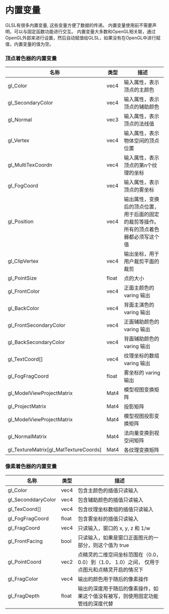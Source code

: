 # 内置变量
GLSL有很多内置变量, 这些变量方便了数据的传递。
内置变量使用前不需要声明，可以与固定函数功能进行交互。
内置变量大多数和OpenGL相关联，通过OpenGL外部来进行设置，然后自动赋值给GLSL，如果没有在OpenGL中进行赋值，内置变量的值为空。

### 顶点着色器的内置变量
| 名称     | 类型  | 描述                    |
| -------- | ---- | ----------------------- |
| gl_Color | vec4 | 输入属性，表示顶点的主颜色 |
| gl_SecondaryColor | vec4 | 输入属性，表示顶点的辅助颜色 |
| gl_Normal | vec3 | 输入属性，表示顶点的法线值 |
| gl_Vertex | vec4 | 输入属性，表示物体空间的顶点位置 |
| gl_MultiTexCoordn | vec4 | 输入属性，表示顶点的第n个纹理的坐标 |
| gl_FogCoord | vec4 | 输入属性，表示顶点的雾坐标 |
| gl_Position | vec4 | 输出属性，变换后的顶点位置，用于后面的固定的裁剪等操作。所有的顶点着色器都必须写这个值 |
| gl_ClipVertex | vec4 | 输出坐标，用于用户裁剪平面的裁剪 |
| gl_PointSize | float | 点的大小 |
| gl_FrontColor | vec4 | 正面主颜色的 varing 输出 |
| gl_BackColor | vec4 | 背面主演色的 varing 输出 |
| gl_FrontSecondaryColor | vec4 | 正面辅助颜色的 varing 输出 |
| gl_BackSecondaryColor | vec4 | 背面辅助颜色的 varing 输出 |
| gl_TextCoord[] | vec4 | 纹理坐标的数组 varing 输出 |
| gl_FogFragCoord | float | 雾坐标的 varing 输出 |
| gl_ModelViewProjectMatrix | Mat4 | 模型视图变换矩阵 |
| gl_ProjectMatrix | Mat4 | 投影矩阵 |
| gl_ModelViewProjectMatrix | Mat4 | 模型视图投影变换矩阵 |
| gl_NormalMatrix | Mat4 | 法向量变换到视空间矩阵 |
| gl_TextureMatrix[gl_MatTextureCoords] | Mat4 | 各纹理变换矩阵 |

### 像素着色器的内置变量
| 名称     | 类型  | 描述                    |
| -------- | ---- | ----------------------- |
| gl_Color | vec4 | 包含主颜色的插值只读输入 |
| gl_SeconddaryColor | vec4 | 包含辅助颜色的插值只读输入 |
| gl_TexCoord[] | vec4 | 包含纹理坐标数组的插值只读输入 |
| gl_FogFragCoord | float | 包含雾坐标的插值只读输入 |
| gl_FragCoord | vec4 | 只读输入，窗口的 x, y, z 和 1/w |
| gl_FrontFacing | bool | 只读输入，如果是窗口正面图元的一部分，则这个值为 true |
| gl_PointCoord | vec2 | 点精灵的二维空间坐标范围在（0.0， 0.0）到（1.0， 1.0）之间， 仅用于点图元和点精灵开启的情况下 |
| gl_FragColor | vec4 | 输出的颜色用于随后的像素操作 |
| gl_FragDepth | float | 输出的深度用于随后的像素操作，如果这个值没有被写，则使用固定功能管线的深度代替 |

